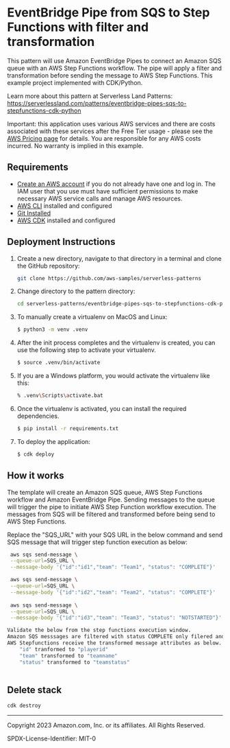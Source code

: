 # EventBridge Pipe from SQS to Step Functions with filter and transformation

This pattern will use Amazon EventBridge Pipes to connect an Amazon SQS queue with an AWS Step Functions workflow. The pipe will apply a filter and transformation before sending the message to AWS Step Functions.
This example project implemented with CDK/Python.

Learn more about this pattern at Serverless Land Patterns: https://serverlessland.com/patterns/eventbridge-pipes-sqs-to-stepfunctions-cdk-python

Important: this application uses various AWS services and there are costs associated with these services after the Free Tier usage - please see the [AWS Pricing page](https://aws.amazon.com/pricing/) for details. You are responsible for any AWS costs incurred. No warranty is implied in this example.

## Requirements

- [Create an AWS account](https://portal.aws.amazon.com/gp/aws/developer/registration/index.html) if you do not already have one and log in. The IAM user that you use must have sufficient permissions to make necessary AWS service calls and manage AWS resources.
- [AWS CLI](https://docs.aws.amazon.com/cli/latest/userguide/install-cliv2.html) installed and configured
- [Git Installed](https://git-scm.com/book/en/v2/Getting-Started-Installing-Git)
- [AWS CDK](https://docs.aws.amazon.com/cdk/latest/guide/cli.html) installed and configured

## Deployment Instructions

1. Create a new directory, navigate to that directory in a terminal and clone the GitHub repository:
   ```bash
   git clone https://github.com/aws-samples/serverless-patterns
   ```
2. Change directory to the pattern directory:
   ```bash
   cd serverless-patterns/eventbridge-pipes-sqs-to-stepfunctions-cdk-python/
   ```
3. To manually create a virtualenv on MacOS and Linux:
    ```bash
    $ python3 -m venv .venv
    ```
4. After the init process completes and the virtualenv is created, you can use the following
step to activate your virtualenv.
    ```bash
    $ source .venv/bin/activate
    ```
5. If you are a Windows platform, you would activate the virtualenv like this:
    ```bash
    % .venv\Scripts\activate.bat
    ```
6. Once the virtualenv is activated, you can install the required dependencies.
    ```bash
    $ pip install -r requirements.txt
    ```
7. To deploy the application:
    ```bash
    $ cdk deploy
    ```

## How it works

The template will create an Amazon SQS queue, AWS Step Functions workflow and Amazon EventBridge Pipe. 
Sending messages to the queue will trigger the pipe to initiate AWS Step Function workflow execution.
The messages from SQS will be filtered and transformed before being send to AWS Step Functions.


Replace the "SQS_URL" with your SQS URL in the below command and send SQS message that will trigger step function execution as below:

```sh
 aws sqs send-message \
 --queue-url=SQS_URL \
 --message-body '{"id":"id1","team": "Team1", "status": "COMPLETE"}'

 aws sqs send-message \
 --queue-url=SQS_URL \
 --message-body '{"id":"id2","team": "Team2", "status": "COMPLETE"}'
 
 aws sqs send-message \
 --queue-url=SQS_URL \
 --message-body '{"id":"id3","team": "Team3", "status": "NOTSTARTED"}'

Validate the below from the step functions execution window. 
Amazon SQS messsages are filtered with status COMPLETE only filered and delivered to AWS Step Functions. 
AWS Stepfunctions receive the transformed message attributes as below. 
    "id" tranformed to "playerid" 
    "team" transformed to "teamname"
    "status" transformed to "teamstatus"
    
```

## Delete stack

```bash
cdk destroy
```

---

Copyright 2023 Amazon.com, Inc. or its affiliates. All Rights Reserved.

SPDX-License-Identifier: MIT-0